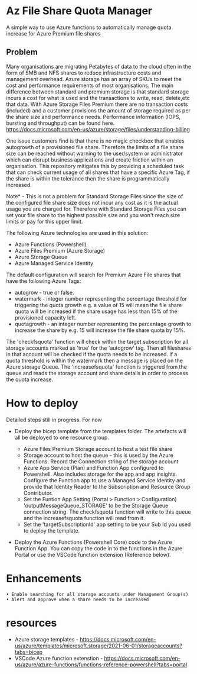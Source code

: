 # Az File Share Quota Manager

A simple way to use Azure functions to automatically manage quota increase for Azure Premium file shares

## Problem

Many organisations are migrating Petabytes of data to the cloud often in the form of SMB and NFS shares to reduce infrastructure costs and management overhead. Azure storage has an array of SKUs to meet the cost and performance requirements of most organisations. The main difference between standard and premium storage is that standard storage incurs a cost for what is used and the transactions to write, read, delete,etc that data. With Azure Storage Files Premium there are no transaction costs (included) and a customer provisions the amount of storage required as per the share size and performance needs. Performance information (IOPS, bursting and throughput) can be found here.
https://docs.microsoft.com/en-us/azure/storage/files/understanding-billing

One issue customers find is that there is no magic checkbox that enables autogrowth of a provisioned file share. Therefore the limits of a file share size can be reached without warning to the user/system or administrator which can disrupt business applications and create friction within an organisation. This repository mitigates this by providing a scheduled task that can check current usage of all shares that have a specific Azure Tag, if the share is within the tolerance then the share is programmatically increased.

Note\* - This is not a problem for Standard Storage Files since the size of the configured file share size does not incur any cost as it is the actual usage you are charged for. Therefore with Standard Storage Files you can set your file share to the highest possible size and you won't reach size limits or pay for this upper limit.

The following Azure technologies are used in this solution:

- Azure Functions (Powershell)
- Azure Files Premium (Azure Storage)
- Azure Storage Queue
- Azure Managed Service Identity

The default configuration will search for Premium Azure File shares that have the following Azure Tags:

- autogrow - true or false.
- watermark - integer number representing the percentage threshold for triggering the quota growth e.g. a value of 15 will mean the file share quota will be increased if the share usage has less than 15% of the provisioned capacity left.
- quotagrowth - an integer number representing the percentage growth to increase the share by e.g. 15 will increase the file share quota by 15%.

The 'checkfsquota' function will check within the target subscription for all storage accounts marked as 'true' for the 'autogrow' tag. Then all fileshares in that account will be checked if the quota needs to be increased. If a quota threshold is within the watermark then a message is placed on the Azure storage Queue. The 'increasefsquota' function is triggered from the queue and reads the storage account and share details in order to process the quota increase.

# How to deploy

Detailed steps still in progress. For now

- Deploy the bicep template from the templates folder. The artefacts will all be deployed to one resource group.

  - Azure Files Premium Storage account to host a test file share
  - Storage account to host the queue - this is used by the Azure Functions. Record the Connection string of the storage account
  - Azure App Service (Plan) and Function App configured to Powershell. Also includes storage for the app and app insights. Configure the Function app to use a Managed Service Identity and provide that Identity Reader to the Subscription and Resource Group Contributor.
  - Set the Funtion App Setting (Portal > Function > Configuration) 'outputMessageQueue_STORAGE' to be the Storage Queue connection string. The checkfsquota function will write to this queue and the increasefsquota function will read from it.
  - Set the 'targetSubscriptionId' app setting to be your Sub Id you used to deploy the template.

- Deploy the Azure Functions (Powershell Core) code to the Azure Function App. You can copy the code in to the functions in the Azure Portal or use the VSCode function extension (Reference below).

# Enhancements

    • Enable searching for all storage accounts under Management Group(s)
    • Alert and approve when a share needs to be increased

# resources

- Azure storage templates - https://docs.microsoft.com/en-us/azure/templates/microsoft.storage/2021-06-01/storageaccounts?tabs=bicep
- VSCode Azure function extenstion - https://docs.microsoft.com/en-us/azure/azure-functions/functions-reference-powershell?tabs=portal
